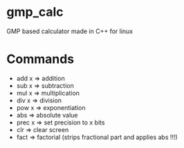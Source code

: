 # gmp_calc
GMP based calculator made in C++ for linux

# Commands
- add x  => addition
- sub x  => subtraction
- mul x  => multiplication
- div x  => division
- pow x  => exponentiation
-   abs  => absolute value
- prec x => set precision to x bits
-    clr => clear screen
-   fact => factorial (strips fractional part and applies abs !!!)
